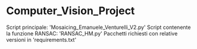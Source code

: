 # Computer_Vision_Project

Script principale: 'Mosaicing_Emanuele_Venturelli_V2.py'
Script contenente la funzione RANSAC: 'RANSAC_HM.py'
Pacchetti richiesti con relative versioni in 'requirements.txt'
